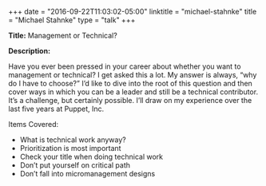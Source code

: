 +++
date = "2016-09-22T11:03:02-05:00"
linktitle = "michael-stahnke"
title = "Michael Stahnke"
type = "talk"
+++

<div class="span-15  ">
  <div class="span-15  last ">
  <p><strong>Title:</strong>
  Management or Technical?
</p>

<p><strong>Description:</strong></p>
<p>
Have you ever been pressed in your career about whether you want to management or technical? I get asked this a lot. My answer is always, “why do I have to choose?” I’d like to dive into the root of this question and then cover ways in which you can be a leader and still be a technical contributor. It’s a challenge, but certainly possible. I’ll draw on my experience over the last five years at Puppet, Inc.

Items Covered:
<ul>
<li>What is technical work anyway?</li>
<li>Prioritization is most important</li>
<li>Check your title when doing technical work</li>
<li>Don’t put yourself on critical path</li>
<li>Don’t fall into micromanagement designs</li>
</ul>
</p>
<p>
  </div>
</div>
